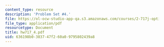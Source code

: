 ```yaml
---
content_type: resource
description: 'Problem Set #4.'
file: https://ol-ocw-studio-app-qa.s3.amazonaws.com/courses/2-717j-optical-engineering-spring-2002/636198b0383747f260a09795802439a8_hw717_4.pdf
file_type: application/pdf
resourcetype: Document
title: hw717_4.pdf
uid: 636198b0-3837-47f2-60a0-9795802439a8
---
```

